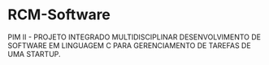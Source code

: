 # RCM-Software

PIM II - PROJETO INTEGRADO MULTIDISCIPLINAR
DESENVOLVIMENTO DE SOFTWARE EM LINGUAGEM C PARA GERENCIAMENTO DE TAREFAS DE UMA STARTUP.

